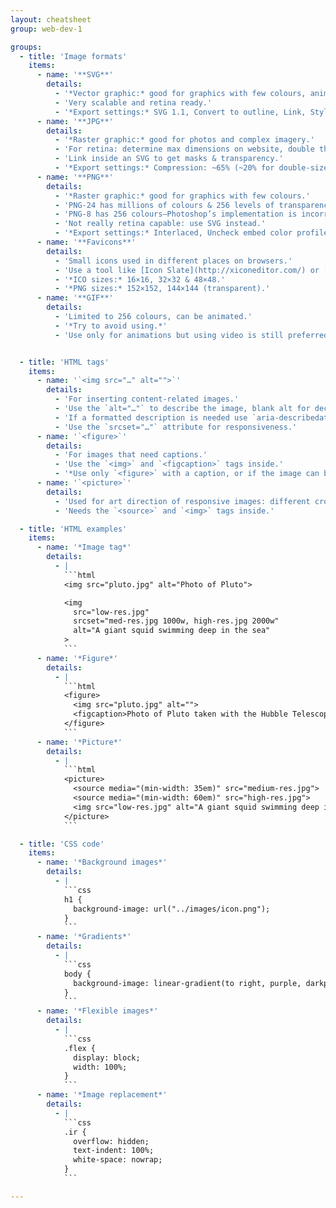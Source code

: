 ```yaml
---
layout: cheatsheet
group: web-dev-1

groups:
  - title: 'Image formats'
    items:
      - name: '**SVG**'
        details:
          - '*Vector graphic:* good for graphics with few colours, animations; can manipulate with code.'
          - 'Very scalable and retina ready.'
          - '*Export settings:* SVG 1.1, Convert to outline, Link, Style elements, Decimal places: 1, Uncheck responsive.'
      - name: '**JPG**'
        details:
          - '*Raster graphic:* good for photos and complex imagery.'
          - 'For retina: determine max dimensions on website, double the original graphic size, compress to around 20%.'
          - 'Link inside an SVG to get masks & transparency.'
          - '*Export settings:* Compression: ~65% (~20% for double-sized retina), Progressive, Uncheck embed color profile, Internet Standard RGB, Metadata: None.'
      - name: '**PNG**'
        details:
          - '*Raster graphic:* good for graphics with few colours.'
          - 'PNG-24 has millions of colours & 256 levels of transparency.'
          - 'PNG-8 has 256 colours—Photoshop’s implementation is incorrect, use [ImageAlpha](http://pngmini.com/).'
          - 'Not really retina capable: use SVG instead.'
          - '*Export settings:* Interlaced, Uncheck embed color profile, Internet Standard RGB, Metadata: None.'
      - name: '**Favicons**'
        details:
          - 'Small icons used in different places on browsers.'
          - 'Use a tool like [Icon Slate](http://xiconeditor.com/) or [X Icon Editor](http://xiconeditor.com/) to build `.ico`.'
          - '*ICO sizes:* 16×16, 32×32 & 48×48.'
          - '*PNG sizes:* 152×152, 144×144 (transparent).'
      - name: '**GIF**'
        details:
          - 'Limited to 256 colours, can be animated.'
          - '*Try to avoid using.*'
          - 'Use only for animations but using video is still preferred.'


  - title: 'HTML tags'
    items:
      - name: '`<img src="…" alt="">`'
        details:
          - 'For inserting content-related images.'
          - 'Use the `alt="…"` to describe the image, blank alt for decorative images.'
          - 'If a formatted description is needed use `aria-describedat="…"`'
          - 'Use the `srcset="…"` attribute for responsiveness.'
      - name: '`<figure>`'
        details:
          - 'For images that need captions.'
          - 'Use the `<img>` and `<figcaption>` tags inside.'
          - '*Use only `<figure>` with a caption, or if the image can be removed from its location and still make sense, e.g. “Refer to Figure 1”.*'
      - name: '`<picture>`'
        details:
          - 'Used for art direction of responsive images: different crops on different screens, etc.'
          - 'Needs the `<source>` and `<img>` tags inside.'

  - title: 'HTML examples'
    items:
      - name: '*Image tag*'
        details:
          - |
            ```html
            <img src="pluto.jpg" alt="Photo of Pluto">

            <img
              src="low-res.jpg"
              srcset="med-res.jpg 1000w, high-res.jpg 2000w"
              alt="A giant squid swimming deep in the sea"
            >
            ```
      - name: '*Figure*'
        details:
          - |
            ```html
            <figure>
              <img src="pluto.jpg" alt="">
              <figcaption>Photo of Pluto taken with the Hubble Telescope</figcaption>
            </figure>
            ```
      - name: '*Picture*'
        details:
          - |
            ```html
            <picture>
              <source media="(min-width: 35em)" src="medium-res.jpg">
              <source media="(min-width: 60em)" src="high-res.jpg">
              <img src="low-res.jpg" alt="A giant squid swimming deep in the sea">
            </picture>
            ```

  - title: 'CSS code'
    items:
      - name: '*Background images*'
        details:
          - |
            ```css
            h1 {
              background-image: url("../images/icon.png");
            }
            ```
      - name: '*Gradients*'
        details:
          - |
            ```css
            body {
              background-image: linear-gradient(to right, purple, darkpurple);
            }
            ```
      - name: '*Flexible images*'
        details:
          - |
            ```css
            .flex {
              display: block;
              width: 100%;
            }
            ```
      - name: '*Image replacement*'
        details:
          - |
            ```css
            .ir {
              overflow: hidden;
              text-indent: 100%;
              white-space: nowrap;
            }
            ```

---
```

